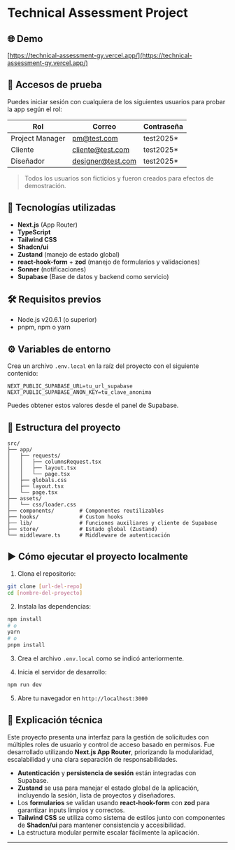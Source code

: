 # Technical Assessment Project

## 🌐 Demo

[https://technical-assessment-gy.vercel.app/](https://technical-assessment-gy.vercel.app/)

## 🔑 Accesos de prueba

Puedes iniciar sesión con cualquiera de los siguientes usuarios para probar la app según el rol:

| Rol             | Correo            | Contraseña |
| --------------- | ----------------- | ---------- |
| Project Manager | pm@test.com       | test2025\* |
| Cliente         | cliente@test.com  | test2025\* |
| Diseñador       | designer@test.com | test2025\* |

> Todos los usuarios son ficticios y fueron creados para efectos de demostración.

## 🚀 Tecnologías utilizadas

- **Next.js** (App Router)
- **TypeScript**
- **Tailwind CSS**
- **Shadcn/ui**
- **Zustand** (manejo de estado global)
- **react-hook-form** + **zod** (manejo de formularios y validaciones)
- **Sonner** (notificaciones)
- **Supabase** (Base de datos y backend como servicio)

## 🛠️ Requisitos previos

- Node.js v20.6.1 (o superior)
- pnpm, npm o yarn

## ⚙️ Variables de entorno

Crea un archivo `.env.local` en la raíz del proyecto con el siguiente contenido:

```env
NEXT_PUBLIC_SUPABASE_URL=tu_url_supabase
NEXT_PUBLIC_SUPABASE_ANON_KEY=tu_clave_anonima
```

Puedes obtener estos valores desde el panel de Supabase.

## 📁 Estructura del proyecto

```
src/
├── app/
│   ├── requests/
│   │   ├── columnsRequest.tsx
│   │   ├── layout.tsx
│   │   └── page.tsx
│   ├── globals.css
│   ├── layout.tsx
│   └── page.tsx
├── assets/
│   └── css/loader.css
├── components/        # Componentes reutilizables
├── hooks/             # Custom hooks
├── lib/               # Funciones auxiliares y cliente de Supabase
├── store/             # Estado global (Zustand)
└── middleware.ts      # Middleware de autenticación
```

## ▶️ Cómo ejecutar el proyecto localmente

1. Clona el repositorio:

```bash
git clone [url-del-repo]
cd [nombre-del-proyecto]
```

2. Instala las dependencias:

```bash
npm install
# o
yarn
# o
pnpm install
```

3. Crea el archivo `.env.local` como se indicó anteriormente.

4. Inicia el servidor de desarrollo:

```bash
npm run dev
```

5. Abre tu navegador en `http://localhost:3000`

## 🧠 Explicación técnica

Este proyecto presenta una interfaz para la gestión de solicitudes con múltiples roles de usuario y control de acceso basado en permisos. Fue desarrollado utilizando **Next.js App Router**, priorizando la modularidad, escalabilidad y una clara separación de responsabilidades.

- **Autenticación** y **persistencia de sesión** están integradas con Supabase.
- **Zustand** se usa para manejar el estado global de la aplicación, incluyendo la sesión, lista de proyectos y diseñadores.
- Los **formularios** se validan usando **react-hook-form** con **zod** para garantizar inputs limpios y correctos.
- **Tailwind CSS** se utiliza como sistema de estilos junto con componentes de **Shadcn/ui** para mantener consistencia y accesibilidad.
- La estructura modular permite escalar fácilmente la aplicación.

---
